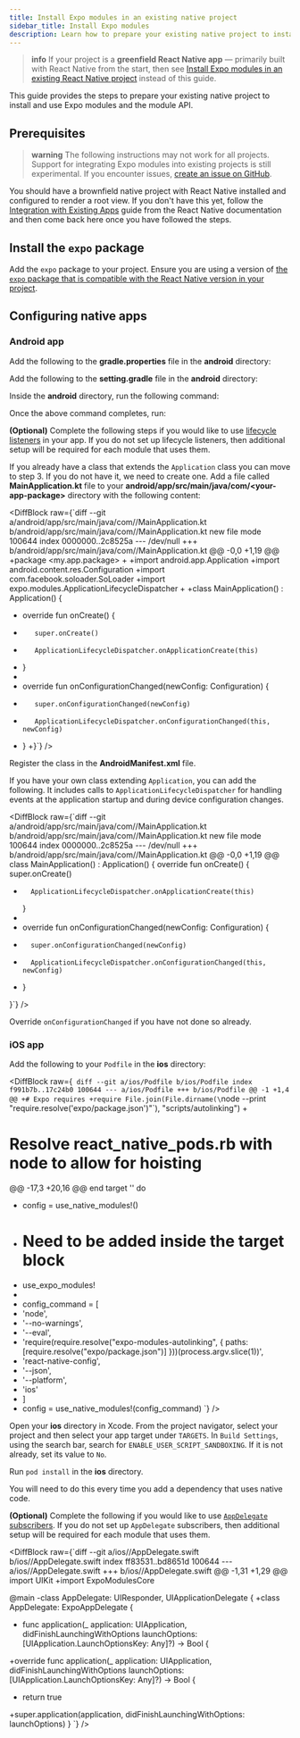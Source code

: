 ```yaml
---
title: Install Expo modules in an existing native project
sidebar_title: Install Expo modules
description: Learn how to prepare your existing native project to install and use Expo modules and the module API.
---
```


> **info** If your project is a **greenfield React Native app** &mdash; primarily built with React Native from the start, then see [Install Expo modules in an existing React Native project](/bare/installing-expo-modules/) instead of this guide.

This guide provides the steps to prepare your existing native project to install and use Expo modules and the module API.

## Prerequisites

> **warning** The following instructions may not work for all projects. Support for integrating Expo modules into existing projects is still experimental. If you encounter issues, [create an issue on GitHub](https://github.com/expo/expo/issues).

You should have a brownfield native project with React Native installed and configured to render a root view. If you don't have this yet, follow the [Integration with Existing Apps](https://reactnative.dev/docs/integration-with-existing-apps) guide from the React Native documentation and then come back here once you have followed the steps.

## Install the `expo` package

Add the `expo` package to your project. Ensure you are using a version of [the `expo` package that is compatible with the React Native version in your project](/versions/latest/#each-expo-sdk-version-depends-on-a-react-native-version).

## Configuring native apps

### Android app

Add the following to the **gradle.properties** file in the **android** directory:

Add the following to the **setting.gradle** file in the **android** directory:

Inside the **android** directory, run the following command:

Once the above command completes, run:

**(Optional)** Complete the following steps if you would like to use [lifecycle listeners](/modules/android-lifecycle-listeners/) in your app. If you do not set up lifecycle listeners, then additional setup will be required for each module that uses them.

<Step label="4.1">

If you already have a class that extends the `Application` class you can move to step 3. If you do not have it, we need to create one. Add a file called **MainApplication.kt** file to your **android/app/src/main/java/com/&lt;your-app-package&gt;** directory with the following content:

<DiffBlock
  raw={`diff --git a/android/app/src/main/java/com/<my-app-package>/MainApplication.kt b/android/app/src/main/java/com/<my-app-package>/MainApplication.kt
new file mode 100644
index 0000000..2c8525a
--- /dev/null
+++ b/android/app/src/main/java/com/<my-app-package>/MainApplication.kt
@@ -0,0 +1,19 @@
+package <my.app.package>
+
+import android.app.Application
+import android.content.res.Configuration
+import com.facebook.soloader.SoLoader
+import expo.modules.ApplicationLifecycleDispatcher
+
+class MainApplication() : Application() {
+    override fun onCreate() {
+        super.onCreate()
+        ApplicationLifecycleDispatcher.onApplicationCreate(this)
+    }
+
+    override fun onConfigurationChanged(newConfig: Configuration) {
+        super.onConfigurationChanged(newConfig)
+        ApplicationLifecycleDispatcher.onConfigurationChanged(this, newConfig)
+    }
+}`}
/>

Register the class in the **AndroidManifest.xml** file.

If you have your own class extending `Application`, you can add the following. It includes calls to `ApplicationLifecycleDispatcher` for handling events at the application startup and during device configuration changes.

<DiffBlock raw={`diff --git a/android/app/src/main/java/com/<my-app-package>/MainApplication.kt b/android/app/src/main/java/com/<my-app-package>/MainApplication.kt
new file mode 100644
index 0000000..2c8525a
--- /dev/null
+++ b/android/app/src/main/java/com/<my-app-package>/MainApplication.kt
@@ -0,0 +1,19 @@
class MainApplication() : Application() {
    override fun onCreate() {
        super.onCreate()
+       ApplicationLifecycleDispatcher.onApplicationCreate(this)
    }
+
+   override fun onConfigurationChanged(newConfig: Configuration) {
+       super.onConfigurationChanged(newConfig)
+       ApplicationLifecycleDispatcher.onConfigurationChanged(this, newConfig)
+   }

}`}
/>

Override `onConfigurationChanged` if you have not done so already.

</Step>

### iOS app

Add the following to your `Podfile` in the **ios** directory:

<DiffBlock
  raw={`
diff --git a/ios/Podfile b/ios/Podfile
index f991b7b..17c24b0 100644
--- a/ios/Podfile
+++ b/ios/Podfile
@@ -1 +1,4 @@
+# Expo requires
+require File.join(File.dirname(\`node --print "require.resolve('expo/package.json')"\`), "scripts/autolinking")
+
 # Resolve react_native_pods.rb with node to allow for hoisting
@@ -17,3 +20,16 @@ end
 target '<YourAppTarget>' do
-  config = use_native_modules!()
+  # Need to be added inside the target block
+  use_expo_modules!
+
+  config_command = [
+    'node',
+    '--no-warnings',
+    '--eval',
+    'require(require.resolve("expo-modules-autolinking", { paths: [require.resolve("expo/package.json")] }))(process.argv.slice(1))',
+    'react-native-config',
+    '--json',
+    '--platform',
+    'ios'
+  ]
+  config = use_native_modules!(config_command)
 `}
/>

Open your **ios** directory in Xcode. From the project navigator, select your project and then select your app target under `TARGETS`. In `Build Settings`, using the search bar, search for `ENABLE_USER_SCRIPT_SANDBOXING`. If it is not already, set its value to `No`.

Run `pod install` in the **ios** directory.

You will need to do this every time you add a dependency that uses native code.

**(Optional)** Complete the following if you would like to use [`AppDelegate` subscribers](/modules/appdelegate-subscribers/). If you do not set up `AppDelegate` subscribers, then additional setup will be required for each module that uses them.

<DiffBlock raw={`diff --git a/ios/<MyAppProject>/AppDelegate.swift b/ios/<MyAppProject>/AppDelegate.swift
index ff83531..bd8651d 100644
--- a/ios/<MyAppProject>/AppDelegate.swift
+++ b/ios/<MyAppProject>/AppDelegate.swift
@@ -1,31 +1,29 @@
 import UIKit
+import ExpoModulesCore

@main
-class AppDelegate: UIResponder, UIApplicationDelegate {
+class AppDelegate: ExpoAppDelegate {

- func application(\_ application: UIApplication, didFinishLaunchingWithOptions launchOptions: [UIApplication.LaunchOptionsKey: Any]?) -> Bool {

+override func application(\_ application: UIApplication, didFinishLaunchingWithOptions launchOptions: [UIApplication.LaunchOptionsKey: Any]?) -> Bool {

- return true

+super.application(application, didFinishLaunchingWithOptions: launchOptions)
}
`}
/>